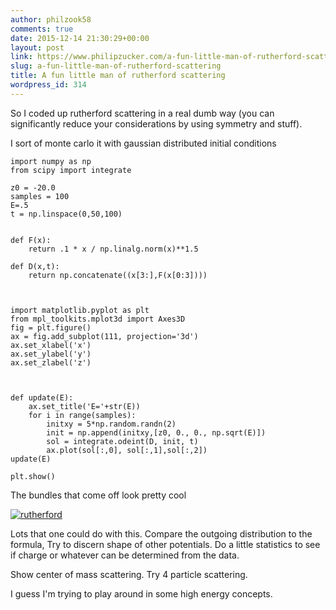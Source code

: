 ```yaml
---
author: philzook58
comments: true
date: 2015-12-14 21:30:29+00:00
layout: post
link: https://www.philipzucker.com/a-fun-little-man-of-rutherford-scattering/
slug: a-fun-little-man-of-rutherford-scattering
title: A fun little man of rutherford scattering
wordpress_id: 314
---
```


So I coded up rutherford scattering in a real dumb way (you can significantly reduce your considerations by using symmetry and stuff).

I sort of monte carlo it with gaussian distributed initial conditions

    
    import numpy as np
    from scipy import integrate
    
    z0 = -20.0
    samples = 100
    E=.5
    t = np.linspace(0,50,100)
    
    
    def F(x):
        return .1 * x / np.linalg.norm(x)**1.5
    
    def D(x,t):
        return np.concatenate((x[3:],F(x[0:3])))
    
    
    
    import matplotlib.pyplot as plt
    from mpl_toolkits.mplot3d import Axes3D
    fig = plt.figure()
    ax = fig.add_subplot(111, projection='3d')
    ax.set_xlabel('x')
    ax.set_ylabel('y')
    ax.set_zlabel('z')
    
    
    
    def update(E):
        ax.set_title('E='+str(E))
        for i in range(samples):
            initxy = 5*np.random.randn(2)
            init = np.append(initxy,[z0, 0., 0., np.sqrt(E)])
            sol = integrate.odeint(D, init, t)
            ax.plot(sol[:,0], sol[:,1],sol[:,2])
    update(E)
    
    plt.show()


The bundles that come off look pretty cool

[![rutherford](http://philzucker.nfshost.com/wordpress/wp-content/uploads/2015/12/rutherford-300x225.png)](http://philzucker.nfshost.com/wordpress/wp-content/uploads/2015/12/rutherford.png)

Lots that one could do with this. Compare the outgoing distribution to the formula, Try to discern shape of other potentials. Do a little statistics to see if charge or whatever can be determined from the data.

Show center of mass scattering. Try 4 particle scattering.

I guess I'm trying to play around in some high energy concepts.



